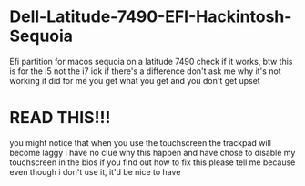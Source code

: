 # Dell-Latitude-7490-EFI-Hackintosh-Sequoia
Efi partition for macos sequoia on a latitude 7490
check if it works, btw this is for the i5 not the i7 idk if there's a difference
don't ask me why it's not working it did for me
you get what you get and you don't get upset

# READ THIS!!!
you might notice that when you use the touchscreen the trackpad will become laggy
i have no clue why this happen and have chose to disable my touchscreen in the bios
if you find out how to fix this please tell me because even though i don't use it, it'd be nice to have
